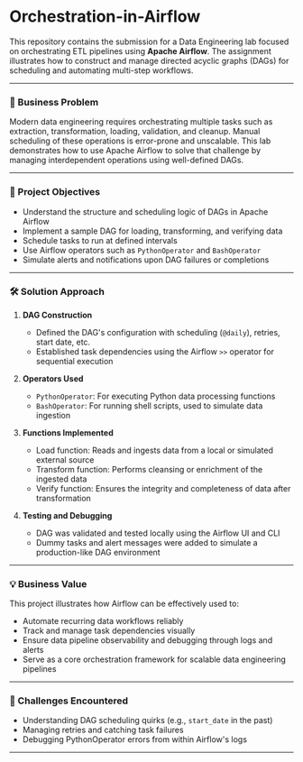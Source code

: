 # Orchestration-in-Airflow

This repository contains the submission for a Data Engineering lab focused on orchestrating ETL pipelines using **Apache Airflow**. The assignment illustrates how to construct and manage directed acyclic graphs (DAGs) for scheduling and automating multi-step workflows.

---

### 🧩 Business Problem

Modern data engineering requires orchestrating multiple tasks such as extraction, transformation, loading, validation, and cleanup. Manual scheduling of these operations is error-prone and unscalable. This lab demonstrates how to use Apache Airflow to solve that challenge by managing interdependent operations using well-defined DAGs.

---

### 🎯 Project Objectives

- Understand the structure and scheduling logic of DAGs in Apache Airflow
- Implement a sample DAG for loading, transforming, and verifying data
- Schedule tasks to run at defined intervals
- Use Airflow operators such as `PythonOperator` and `BashOperator`
- Simulate alerts and notifications upon DAG failures or completions

---

### 🛠️ Solution Approach

1. **DAG Construction**
   - Defined the DAG's configuration with scheduling (`@daily`), retries, start date, etc.
   - Established task dependencies using the Airflow `>>` operator for sequential execution

2. **Operators Used**
   - `PythonOperator`: For executing Python data processing functions
   - `BashOperator`: For running shell scripts, used to simulate data ingestion

3. **Functions Implemented**
   - Load function: Reads and ingests data from a local or simulated external source
   - Transform function: Performs cleansing or enrichment of the ingested data
   - Verify function: Ensures the integrity and completeness of data after transformation

4. **Testing and Debugging**
   - DAG was validated and tested locally using the Airflow UI and CLI
   - Dummy tasks and alert messages were added to simulate a production-like DAG environment

---

### 💡 Business Value

This project illustrates how Airflow can be effectively used to:

- Automate recurring data workflows reliably
- Track and manage task dependencies visually
- Ensure data pipeline observability and debugging through logs and alerts
- Serve as a core orchestration framework for scalable data engineering pipelines

---

### 🚧 Challenges Encountered

- Understanding DAG scheduling quirks (e.g., `start_date` in the past)
- Managing retries and catching task failures
- Debugging PythonOperator errors from within Airflow's logs

---
